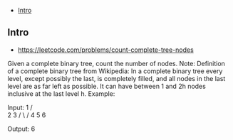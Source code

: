 - [Intro](#intro)

## Intro

- https://leetcode.com/problems/count-complete-tree-nodes

Given a complete binary tree, count the number of nodes.
Note: 
Definition of a complete binary tree from Wikipedia:
In a complete binary tree every level, except possibly the last, is completely filled, and all nodes in the last level are as far left as possible. It can have between 1 and 2h nodes inclusive at the last level h.
Example:

Input: 
    1
   / \
  2   3
 / \  /
4  5 6

Output: 6
